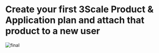 # Create your first 3Scale Product & Application plan and attach that product to a new user 
![final](https://user-images.githubusercontent.com/60185557/163863577-4860b729-9ea3-45f6-923d-ccb545a3f48c.gif)
